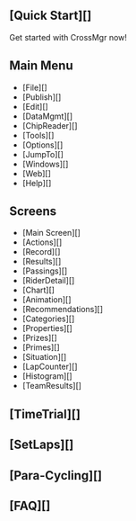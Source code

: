 ## [Quick Start][]
Get started with CrossMgr now!

## Main Menu

* [File][]
* [Publish][]
* [Edit][]
* [DataMgmt][]
* [ChipReader][]
* [Tools][]
* [Options][]
* [JumpTo][]
* [Windows][]
* [Web][]
* [Help][]

## Screens

* [Main Screen][]
* [Actions][]
* [Record][]
* [Results][]
* [Passings][]
* [RiderDetail][]
* [Chart][]
* [Animation][]
* [Recommendations][]
* [Categories][]
* [Properties][]
* [Prizes][]
* [Primes][]
* [Situation][]
* [LapCounter][]
* [Histogram][]
* [TeamResults][]

## [TimeTrial][]
## [SetLaps][]

## [Para-Cycling][]

## [FAQ][]


